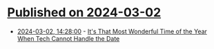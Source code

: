 # [Published on 2024-03-02](index.md)

* [2024-03-02, 14:28:00](https://soylentnews.org/article.pl?sid=24/03/01/0248250&from=rss) - [It's That Most Wonderful Time of the Year When Tech Cannot Handle the Date](https://soylentnews.org/article.pl?sid=24/03/01/0248250&from=rss)
